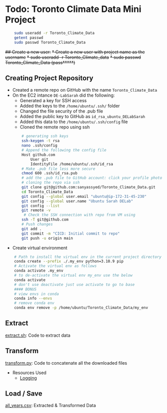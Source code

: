 # Todo: Toronto Climate Data Mini Project
```bash
    sudo useradd -r Toronto_Climate_Data
    getent passwd
    sudo passwd Toronto_Climate_Data
```

~~## Create a new user:~~
~~* Create a new user with project name as the username~~
~~* sudo useradd -r Toronto_Climate_data~~
~~* sudo passwd Toronto_Climate_Data (pass*****)~~

## Creating Project Repository
* Created a remote repo on GitHub with the name `Toronto_Climate_Data`
* On the EC2 intance `DE-LabSarah` did the following:
    * Generated a key for SSH access
    * Added the keys to the `/home/ubuntu/.ssh/` folder
    * Changed the file security of the .pub file
    * Added the public key to GitHub as `id_rsa_ubuntu_DELabSarah`
    * Added this data to the `/home/ubuntu/.ssh/config` file
    * Cloned the remote repo using ssh
    ```bash
        # generating ssh keys    
        ssh-keygen -t rsa
        nano .ssh/config
        # Append the following the config file
        Host github.com
            User git
            IdentityFile /home/ubuntu/.ssh/id_rsa
        # Make .pub file less more secure 
        chmod 600 .ssh/id_rsa.pub
        # add the .pub file to GitHub account: click your profile photo -> Settings-> SSH and GPG keys -> New SSH key or Add SSH key
        # cloning the repo via ssh
        git clone git@github.com:sanyassyed/Toronto_Climate_Data.git
        cd Toronto_Climate_Data
        git config --global user.email "ubuntu@ip-172-31-45-230"
        git config --global user.name "Ubuntu Sarah DELab"
        git config --list
        git remote -v
         # Check the SSH connection with repo from VM using
        ssh -T git@github.com
        # Push changes
        git add .
        git commit -m "CICD: Initial commit to repo"
        git push -u origin main
    ```
* Create virtual environment
```bash
    # Path to install the virtual env in the current project directory with python 3.10 and pip
    conda create --prefix ./.my_env python=3.10.9 pip 
    # Activate the virtual env as follows
    conda activate .my_env 
    # to de-activate the virtual env my_env use the below 
    conda activate 
    # don't use deactivate just use activate to go to base
    #### BONUS
    # view envs in conda
    conda info --envs
    # remove conda env
    conda env remove -p /home/ubuntu/Toronto_Climate_Data/my_env
```
## Extract
[extract.sh](./extract.sh): Code to extract data
## Transform
[transform.py](./transform.py): Code to concatenate all the downloaded files
* Resources Used
    - [Logging](https://youtu.be/pxuXaaT1u3k?si=IVrjperd6hDus-x4)
## Load / Save
[all_years.csv](./all_years.csv): Extracted & Transformed Data